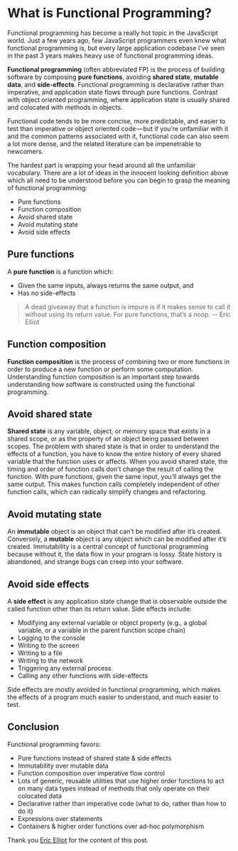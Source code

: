 # What is Functional Programming?

Functional programming has become a really hot topic in the JavaScript world. Just a few years ago, few JavaScript programmers even knew what functional programming is, but every large application codebase I’ve seen in the past 3 years makes heavy use of functional programming ideas.

**Functional programming** (often abbreviated FP) is the process of building software by composing **pure functions**, avoiding **shared state**, **mutable data**, and **side-effects**. Functional programming is declarative rather than imperative, and application state flows through pure functions. Contrast with object oriented programming, where application state is usually shared and colocated with methods in objects.

Functional code tends to be more concise, more predictable, and easier to test than imperative or object oriented code — but if you’re unfamiliar with it and the common patterns associated with it, functional code can also seem a lot more dense, and the related literature can be impenetrable to newcomers.

The hardest part is wrapping your head around all the unfamiliar vocabulary. There are a lot of ideas in the innocent looking definition above which all need to be understood before you can begin to grasp the meaning of functional programming:

- Pure functions
- Function composition
- Avoid shared state
- Avoid mutating state
- Avoid side effects

## Pure functions

A **pure function** is a function which:

- Given the same inputs, always returns the same output, and
- Has no side-effects

> A dead giveaway that a function is impure is if it makes sense to call it without using its return value. For pure functions, that’s a noop. -- Eric Elliot

## Function composition

**Function composition** is the process of combining two or more functions in order to produce a new function or perform some computation. Understanding function composition is an important step towards understanding how software is constructed using the functional programming.

## Avoid shared state

**Shared state** is any variable, object, or memory space that exists in a shared scope, or as the property of an object being passed between scopes. The problem with shared state is that in order to understand the effects of a function, you have to know the entire history of every shared variable that the function uses or affects. When you avoid shared state, the timing and order of function calls don’t change the result of calling the function. With pure functions, given the same input, you’ll always get the same output. This makes function calls completely independent of other function calls, which can radically simplify changes and refactoring.

## Avoid mutating state

An **immutable** object is an object that can’t be modified after it’s created. Conversely, a **mutable** object is any object which can be modified after it’s created. Immutability is a central concept of functional programming because without it, the data flow in your program is lossy. State history is abandoned, and strange bugs can creep into your software.

## Avoid side effects

A **side effect** is any application state change that is observable outside the called function other than its return value. Side effects include:

- Modifying any external variable or object property (e.g., a global variable, or a variable in the parent function scope chain)
- Logging to the console
- Writing to the screen
- Writing to a file
- Writing to the network
- Triggering any external process
- Calling any other functions with side-effects

Side effects are mostly avoided in functional programming, which makes the effects of a program much easier to understand, and much easier to test.

## Conclusion

Functional programming favors:

- Pure functions instead of shared state & side effects
- Immutability over mutable data
- Function composition over imperative flow control
- Lots of generic, reusable utilities that use higher order functions to act on many data types instead of methods that only operate on their colocated data
- Declarative rather than imperative code (what to do, rather than how to do it)
- Expressions over statements
- Containers & higher order functions over ad-hoc polymorphism

Thank you [Eric Elliot](https://medium.com/@_ericelliott) for the content of this post.
